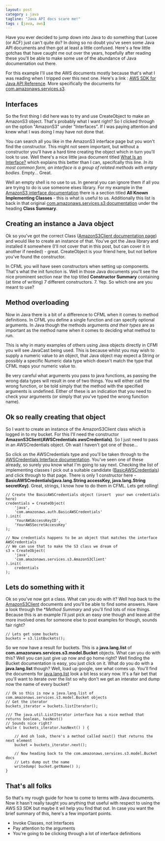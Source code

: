 ```yaml
---
layout: post
category : java
tagline: "Java API docs scare me!"
tags : [java, aws]
---
```


Have you ever decided to jump down into Java to do something that Lucee (or ACF) just can't quite do?  In doing so no doubt you've seen some Java API documents and then got at least a little confused.  Here's a few little gotchas that have caught me out over the years, hopefully after reading these you'll be able to make some use of the abundance of Java documentation out there.

For this example I'll use the AWS documents mostly because that's what I was reading when I tripped over this next one.  Here's a link : [AWS SDK for Java API Reference](http://docs.aws.amazon.com/AWSJavaSDK/latest/javadoc/).  More specifically the documents for [com.amazonaws.services.s3](http://docs.aws.amazon.com/AWSJavaSDK/latest/javadoc/com/amazonaws/services/s3/package-summary.html).

## Interfaces

So the first thing I did here was to try and use CreateObject to make an AmazonS3 object.  That's probably what I want right?  So I clicked through on the option "AmazonS3" under "Interfaces".  If I was paying attention and knew what I was doing I may have not done that.

You can search all you like in the AmazonS3 interface page but you won't find the constructor.  This might not seem important, but without a constructor you'll have a hard time creating the object which in turn you'll look to use.  Well there's a nice little java document titled [What Is an Interface?](https://docs.oracle.com/javase/tutorial/java/concepts/interface.html) which explains this better than I can, specifcally this line. *In its most common form, an interface is a group of related methods with empty bodies*.  Empty... Great.

Well an empty shell is no use to us.  In general you can ignore them if all you are trying to do is use someone elses library.  For my example in the [AmazonS3 interface documentation](http://docs.aws.amazon.com/AWSJavaSDK/latest/javadoc/com/amazonaws/services/s3/AmazonS3.html) there is a section titled **All Known Implementing Classes** - this is what is useful to us.  Additionally this list is back in that original [com.amazonaws.services.s3 documentation](http://docs.aws.amazon.com/AWSJavaSDK/latest/javadoc/com/amazonaws/services/s3/package-summary.html)  under the heading **Class Summary**.


## Creating an instance a Java object

Ok so you've got the correct Class ([AmazonS3Client documentation page](http://docs.aws.amazon.com/AWSJavaSDK/latest/javadoc/com/amazonaws/services/s3/AmazonS3Client.html)) and would like to create an instance of that.  You've got the Java library and installed it somewhere (I'll not cover that in this post, but can cover it in another if needed) - great.  CreateObject is your friend here, but not before you've found the constructor.

In CFML you will have seen constructors when setting up components.  That's what the init function is.  Well in those Java documents you'll see the nice prominent section near the top titled **Constructor Summary** containing (at time of writing) 7 different constructors.  7.  Yep.  So which one are you meant to use?

## Method overloading

Now in Java there is a bit of a difference to CFML when it comes to method definitions.  In CFML you define a single function and can specify optional arguments.  In Java though the methods arguments *and their types* are as important as the method name when it comes to deciding what method to run.

This is why in many examples of others using Java objects directly in CFMl you will see JavaCast being used.  This is because whilst you may wish to supply a numeric value to an object, that Java object may expect a String or possibly a specific Numeric data type which doesn't match the type that CFML maps your numeric value to.

Be very careful what arguments you pass to java functions, as passing the wrong data types will result in one of two things.  You will either call the wrong function, or be told simply that the method with the specified arguments is undefined.  Either of these is an indication that you need to check your arguments (or simply that you've typed the wrong function name).

## Ok so really creating that object

So I want to create an instance of the AmazonS3Client class which is logged in to my bucket.  For this I'll need the constructor **AmazonS3Client(AWSCredentials awsCredentials)**.  So I just need to pass in an AWSCredentials object.  Oh wait I haven't got one of those...

So click on the AWSCredentials type and you'll be taken through to the [AWSCredentials Interface documentation](http://docs.aws.amazon.com/AWSJavaSDK/latest/javadoc/com/amazonaws/auth/AWSCredentials.html).  You've seen one of these already, so surely you know what I'm going to say next.  Checking the list of implementing classes I pick out a suitable candidate ([BasicAWSCredentials](http://docs.aws.amazon.com/AWSJavaSDK/latest/javadoc/com/amazonaws/auth/BasicAWSCredentials.html)) and click through to that page.  There is only 1 constructor here - **BasicAWSCredentials(java.lang.String accessKey, java.lang.String secretKey)**.  Great, strings, I know how to do them in CFML.  Lets get rolling!

	// Create the BasicAWSCredentials object (insert  your own credentials here)
	credentials = CreateObject(
		'java',
		'com.amazonaws.auth.BasicAWSCredentials'
	).init(
		'YourAWSAccessKeyID',
		'YourAWSSecretAccessKey'
	);

	// Now credentials happens to be an object that matches the interface AWSCredentials
	// We can use that to make the S3 class we dream of
	s3 = CreateObject(
		'java',
		'com.amazonaws.services.s3.AmazonS3Client'
	).init(
		credentials
	);

## Lets do something with it

Ok so you've now got a class.  What can you do with it?  Well hop back to the [AmazonS3Client](http://docs.aws.amazon.com/AWSJavaSDK/latest/javadoc/com/amazonaws/services/s3/AmazonS3Client.html) documents and you'll be able to find some answers.  Have a look through the **Method Summary* and you'll find lots of nice things.  Because this is an example I'll just pick an easy one though and leave all the more involved ones for someone else to post examples for though, sounds fair right?

	// Lets get some buckets
	buckets = s3.listBuckets();

So we now have a result for buckets.  This is a **java.lang.list** of **com.amazonaws.services.s3.model.Bucket** objects.  What can you do with this?  Well you can just give up now and go home right?   Well finding the Bucket documentation is easy, you just click on it.  What do you do with a **java.lang.list** though?   Well, load up google, see what comes up.  You'll find the documents for [java.lang.list](https://docs.oracle.com/javase/7/docs/api/java/util/List.html) look a bit less scary now.  It's a fair bet that you'll want to iterate over the list so why don't we get an interator and dump now the name of every bucket?

	// Ok so this is now a java.lang.list of com.amazonaws.services.s3.model.Bucket objects
	// Get the iterator
	buckets_iterator = buckets.listIterator();

	/// The java.util.ListIterator interface has a nice method that returns boolean, hasNext()
	// Sounds nice right?
	while ( buckets_iterator.hasNext() ) {

		// And oh look, there's a method called next() that returns the next element
		bucket = buckets_iterator.next();

		// Now heading back to the com.amazonaws.services.s3.model.Bucket docs
		// Lets dump out the name
		writedump( bucket.getName() );
	}

## That's all folks

So that's my rough guide for how to come to terms with Java documents.  Now it hasn't really taught you anything that useful with respect to using the AWS S3 SDK but maybe it wil help you find that out.  In case you want the brief summary of this, here's a few important points.

- Invoke Classes, not Interfaces
- Pay attention to the arguments
- You're going to be clicking through a lot of interface definitions